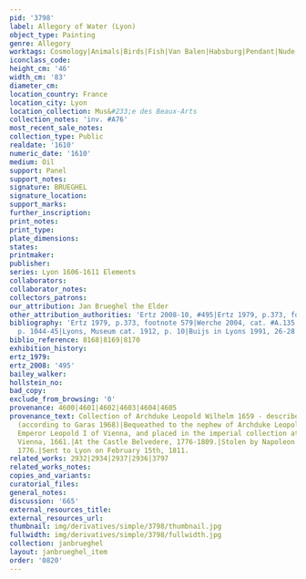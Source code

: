 ```yaml
---
pid: '3798'
label: Allegory of Water (Lyon)
object_type: Painting
genre: Allegory
worktags: Cosmology|Animals|Birds|Fish|Van Balen|Habsburg|Pendant|Nude|Putti|Landscape
iconclass_code:
height_cm: '46'
width_cm: '83'
diameter_cm:
location_country: France
location_city: Lyon
location_collection: Mus&#233;e des Beaux-Arts
collection_notes: 'inv. #A76'
most_recent_sale_notes:
collection_type: Public
realdate: '1610'
numeric_date: '1610'
medium: Oil
support: Panel
support_notes:
signature: BRUEGHEL
signature_location:
support_marks:
further_inscription:
print_notes:
print_type:
plate_dimensions:
states:
printmaker:
publisher:
series: Lyon 1606-1611 Elements
collaborators:
collaborator_notes:
collectors_patrons:
our_attribution: Jan Brueghel the Elder
other_attribution_authorities: 'Ertz 2008-10, #495|Ertz 1979, p.373, footnote 579'
bibliography: 'Ertz 1979, p.373, footnote 579|Werche 2004, cat. #A.135|Ertz 2008-10,
  p. 1044-45|Lyons, Museum cat. 1912, p. 10|Buijs in Lyons 1991, 26-28'
biblio_reference: 8168|8169|8170
exhibition_history:
ertz_1979:
ertz_2008: '495'
bailey_walker:
hollstein_no:
bad_copy:
exclude_from_browsing: '0'
provenance: 4600|4601|4602|4603|4604|4605
provenance_text: Collection of Archduke Leopold Wilhelm 1659 - described in his inventory
  (according to Garas 1968)|Bequeathed to the nephew of Archduke Leopold Wilhelm,
  Emperor Leopold I of Vienna, and placed in the imperial collection at Stallburg,
  Vienna, 1661.|At the Castle Belvedere, 1776-1809.|Stolen by Napoleon's troops in
  1776.|Sent to Lyon on February 15th, 1811.
related_works: 2932|2934|2937|2936|3797
related_works_notes:
copies_and_variants:
curatorial_files:
general_notes:
discussion: '665'
external_resources_title:
external_resources_url:
thumbnail: img/derivatives/simple/3798/thumbnail.jpg
fullwidth: img/derivatives/simple/3798/fullwidth.jpg
collection: janbrueghel
layout: janbrueghel_item
order: '0820'
---
```

